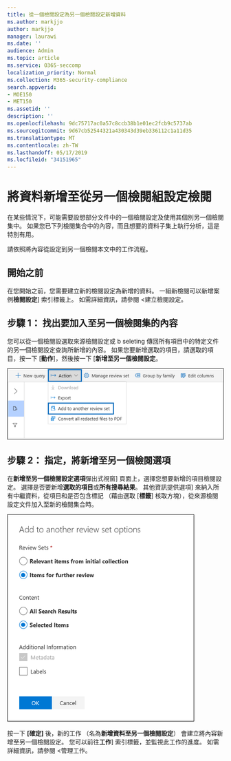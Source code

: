 ```yaml
---
title: 從一個檢閱設定為另一個檢閱設定新增資料
ms.author: markjjo
author: markjjo
manager: laurawi
ms.date: ''
audience: Admin
ms.topic: article
ms.service: O365-seccomp
localization_priority: Normal
ms.collection: M365-security-compliance
search.appverid:
- MOE150
- MET150
ms.assetid: ''
description: ''
ms.openlocfilehash: 9dc75717ac0a57c8ccb38b1e01ec2fcb9c5737ab
ms.sourcegitcommit: 9d67cb52544321a430343d39eb336112c1a11d35
ms.translationtype: MT
ms.contentlocale: zh-TW
ms.lasthandoff: 05/17/2019
ms.locfileid: "34151965"
---
```

# <a name="add-data-to-a-review-set-from-another-review-set"></a>將資料新增至從另一個檢閱組設定檢閱

在某些情況下，可能需要設想部分文件中的一個檢閱設定及使用其個別另一個檢閱集中。  如果您已下列檢閱集合中的內容，而且想要的資料子集上執行分析，這是特別有用。

請依照將內容從設定到另一個檢閱本文中的工作流程。

## <a name="before-you-begin"></a>開始之前

在您開始之前，您需要建立新的檢閱設定為新增的資料。  一組新檢閱可以新增案例**檢閱設定**] 索引標籤上。 如需詳細資訊，請參閱 <<c0>建立檢閱設定。

## <a name="step-1-identify-content-to-add-to-another-review-set"></a>步驟 1： 找出要加入至另一個檢閱集的內容

您可以從一個檢閱設選取來源檢閱設定或 b seleting 傳回所有項目中的特定文件的另一個檢閱設定查詢所新增的內容。  如果您要新增選取的項目，請選取的項目，按一下 [**動作**]，然後按一下 [**新增至另一個檢閱設定**。

![加入至另一個檢閱集](../media/64f2a4d4-eba3-4ab3-a3ba-d519feea3142.png)

## <a name="step-2-specify-options-for-adding-to-another-review-set"></a>步驟 2： 指定，將新增至另一個檢閱選項

在**新增至另一個檢閱設定選項**彈出式視窗] 頁面上，選擇您想要新增的項目檢閱設定。 選擇是否要新增**選取的項目**或**所有搜尋結果**。  其他資訊提供選項] 來納入所有中繼資料，從項目和是否包含標記 （藉由選取 [**標籤**] 核取方塊），從來源檢閱設定文件加入至新的檢閱集合時。  

![加入至另一個檢閱集](../media/6440ee44-68fd-44d7-b43a-3a477345525c.png)

按一下 **[確定]** 後，新的工作 （名為**新增資料至另一個檢閱設定**） 會建立將內容新增至另一個檢閱設定。  您可以前往**工作**] 索引標籤，並監視此工作的進度。 如需詳細資訊，請參閱 <<c0>管理工作。
